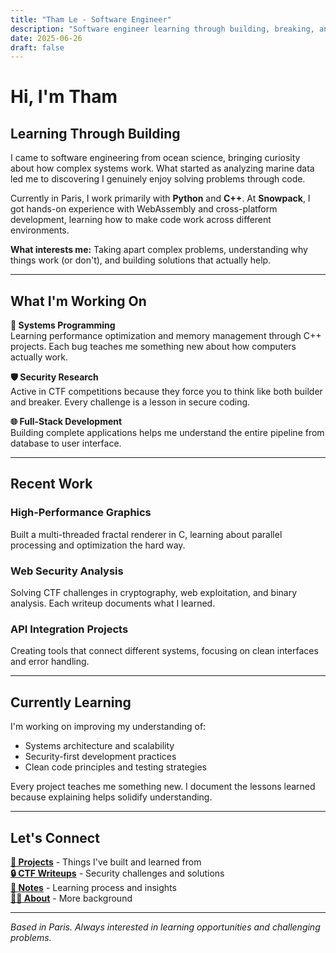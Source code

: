 ```yaml
---
title: "Tham Le - Software Engineer"
description: "Software engineer learning through building, breaking, and understanding systems. From ocean science to code."
date: 2025-06-26
draft: false
---
```


# Hi, I'm Tham

## Learning Through Building

I came to software engineering from ocean science, bringing curiosity about how complex systems work. What started as analyzing marine data led me to discovering I genuinely enjoy solving problems through code.

Currently in Paris, I work primarily with **Python** and **C++**. At **Snowpack**, I got hands-on experience with WebAssembly and cross-platform development, learning how to make code work across different environments.

**What interests me:** Taking apart complex problems, understanding why things work (or don't), and building solutions that actually help.

---

## What I'm Working On

**🔧 Systems Programming**  
Learning performance optimization and memory management through C++ projects. Each bug teaches me something new about how computers actually work.

**🛡️ Security Research**  
Active in CTF competitions because they force you to think like both builder and breaker. Every challenge is a lesson in secure coding.

**🌐 Full-Stack Development**  
Building complete applications helps me understand the entire pipeline from database to user interface.

---

## Recent Work

### **High-Performance Graphics** 
Built a multi-threaded fractal renderer in C, learning about parallel processing and optimization the hard way.

### **Web Security Analysis**
Solving CTF challenges in cryptography, web exploitation, and binary analysis. Each writeup documents what I learned.

### **API Integration Projects**
Creating tools that connect different systems, focusing on clean interfaces and error handling.

---

## Currently Learning

I'm working on improving my understanding of:
- Systems architecture and scalability
- Security-first development practices  
- Clean code principles and testing strategies

Every project teaches me something new. I document the lessons learned because explaining helps solidify understanding.

---

## Let's Connect

**[📁 Projects](/projects/)** - Things I've built and learned from  
**[🔒 CTF Writeups](/ctf/)** - Security challenges and solutions  
**[📝 Notes](/notes/)** - Learning process and insights  
**[👨‍💻 About](/about/)** - More background  

---

*Based in Paris. Always interested in learning opportunities and challenging problems.*
